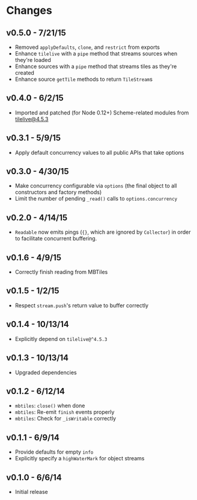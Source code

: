 # Changes

## v0.5.0 - 7/21/15

* Removed `applyDefaults`, `clone`, and `restrict` from exports
* Enhance `tilelive` with a `pipe` method that streams sources when they're
  loaded
* Enhance sources with a `pipe` method that streams tiles as they're created
* Enhance source `getTile` methods to return `TileStream`s

## v0.4.0 - 6/2/15

* Imported and patched (for Node 0.12+) Scheme-related modules from
  tilelive@4.5.3

## v0.3.1 - 5/9/15

* Apply default concurrency values to all public APIs that take options

## v0.3.0 - 4/30/15

* Make concurrency configurable via `options` (the final object to all
  constructors and factory methods)
* Limit the number of pending `_read()` calls to `options.concurrency`

## v0.2.0 - 4/14/15

* `Readable` now emits pings (`{}`, which are ignored by `Collector`) in order
   to facilitate concurrent buffering.

## v0.1.6 - 4/9/15

* Correctly finish reading from MBTiles

## v0.1.5 - 1/2/15

* Respect `stream.push`'s return value to buffer correctly

## v0.1.4 - 10/13/14

* Explicitly depend on `tilelive@^4.5.3`

## v0.1.3 - 10/13/14

* Upgraded dependencies

## v0.1.2 - 6/12/14

* `mbtiles`: `close()` when done
* `mbtiles`: Re-emit `finish` events properly
* `mbtiles`: Check for `_isWritable` correctly

## v0.1.1 - 6/9/14

* Provide defaults for empty `info`
* Explicitly specify a `highWaterMark` for object streams

## v0.1.0 - 6/6/14

* Initial release
